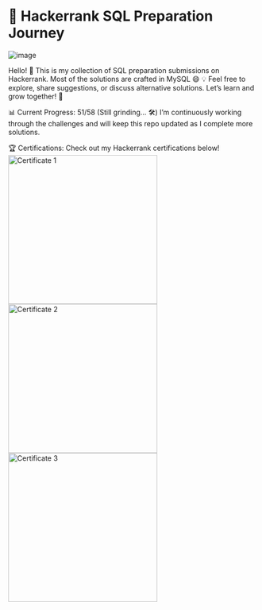 # 🚀 Hackerrank SQL Preparation Journey

![image](https://github.com/user-attachments/assets/024b88a3-1b9d-402f-8e55-23777f625f35)

Hello! 👋 This is my collection of SQL preparation submissions on Hackerrank. Most of the solutions are crafted in MySQL 😄
💡 Feel free to explore, share suggestions, or discuss alternative solutions. Let’s learn and grow together! 🚀

📊 Current Progress: 51/58 (Still grinding… 🛠️)
I’m continuously working through the challenges and will keep this repo updated as I complete more solutions.

🏆 Certifications:
Check out my Hackerrank certifications below!
<img src="https://github.com/user-attachments/assets/83c5c759-7f1e-4a14-b878-a0eaf3d8a20e" alt="Certificate 1" width="300px">
<img src="https://github.com/user-attachments/assets/3522a361-6d79-4f11-a7e2-d2b6ad32af1c" alt="Certificate 2" width="300px">
<img src="https://github.com/user-attachments/assets/84730d18-6a3a-43f1-ba50-dc903e7630ad" alt="Certificate 3" width="300px">

